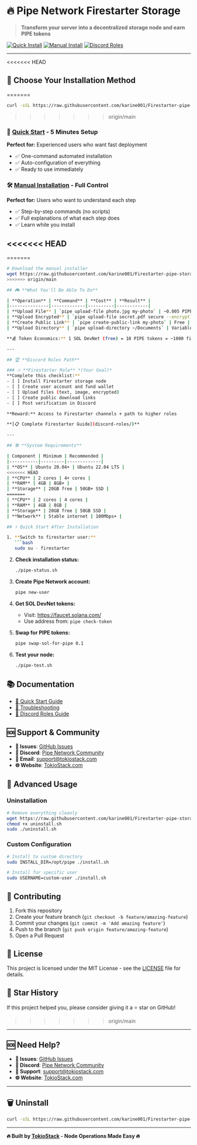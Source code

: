 # 🔥 Pipe Network Firestarter Storage

> **Transform your server into a decentralized storage node and earn PIPE tokens**

[![Quick Install](https://img.shields.io/badge/🚀_Quick_Install-One_Command-success?style=for-the-badge)](quick-start/)
[![Manual Install](https://img.shields.io/badge/🛠️_Manual_Install-Step_by_Step-blue?style=for-the-badge)](manual-install/)
[![Discord Roles](https://img.shields.io/badge/🏆_Discord_Roles-Get_Firestarter-purple?style=for-the-badge)](discord-roles/)

---

<<<<<<< HEAD
## 🎯 **Choose Your Installation Method**
=======
```bash
curl -sSL https://raw.githubusercontent.com/karine001/Firestarter-pipe-storage/main/scripts/install.sh | sudo bash
```
>>>>>>> origin/main

### 🚀 **[Quick Start](quick-start/) - 5 Minutes Setup**
**Perfect for:** Experienced users who want fast deployment
- ✅ One-command automated installation
- ✅ Auto-configuration of everything
- ✅ Ready to use immediately

### 🛠️ **[Manual Installation](manual-install/) - Full Control**
**Perfect for:** Users who want to understand each step
- ✅ Step-by-step commands (no scripts)
- ✅ Full explanations of what each step does
- ✅ Learn while you install

<<<<<<< HEAD
---
=======
```bash
# Download the manual installer
wget https://raw.githubusercontent.com/karine001/Firestarter-pipe-storage/main/scripts/manual-install.sh
>>>>>>> origin/main

## 🎮 **What You'll Be Able To Do**

| **Operation** | **Command** | **Cost** | **Result** |
|---------------|-------------|----------|------------|
| **Upload File** | `pipe upload-file photo.jpg my-photo` | ~0.005 PIPE | File stored on decentralized network |
| **Upload Encrypted** | `pipe upload-file secret.pdf secure --encrypt` | ~0.01 PIPE | Encrypted file, password protected |
| **Create Public Link** | `pipe create-public-link my-photo` | Free | Shareable URL for anyone to download |
| **Upload Directory** | `pipe upload-directory ~/Documents` | Variable | Entire folder backed up |

**💰 Token Economics:** 1 SOL DevNet (free) = 10 PIPE tokens = ~1000 file uploads

---

## 🏆 **Discord Roles Path**

### 🔥 **Firestarter Role** *(Your Goal)*
**Complete this checklist:**
- [ ] Install Firestarter storage node
- [ ] Create user account and fund wallet
- [ ] Upload files (text, image, encrypted)
- [ ] Create public download links
- [ ] Post verification in Discord

**Reward:** Access to Firestarter channels + path to higher roles

**[📋 Complete Firestarter Guide](discord-roles/)**

---

## 🛠️ **System Requirements**

| Component | Minimum | Recommended |
|-----------|---------|-------------|
| **OS** | Ubuntu 20.04+ | Ubuntu 22.04 LTS |
<<<<<<< HEAD
| **CPU** | 2 cores | 4+ cores |
| **RAM** | 4GB | 8GB+ |
| **Storage** | 20GB free | 50GB+ SSD |
=======
| **CPU** | 2 cores | 4 cores |
| **RAM** | 4GB | 8GB |
| **Storage** | 20GB free | 50GB SSD |
| **Network** | Stable internet | 100Mbps+ |

## ⚡ Quick Start After Installation

1. **Switch to firestarter user:**
   ```bash
   sudo su - firestarter
   ```

2. **Check installation status:**
   ```bash
   ./pipe-status.sh
   ```

3. **Create Pipe Network account:**
   ```bash
   pipe new-user
   ```

4. **Get SOL DevNet tokens:**
   - Visit: https://faucet.solana.com/
   - Use address from: `pipe check-token`

5. **Swap for PIPE tokens:**
   ```bash
   pipe swap-sol-for-pipe 0.1
   ```

6. **Test your node:**
   ```bash
   ./pipe-test.sh
   ```

## 📚 Documentation

- [📖 Quick Start Guide](docs/quick-start.md)
- [🔧 Troubleshooting](docs/troubleshooting.md)
- [💬 Discord Roles Guide](https://tokiostack.com/guides/pipe-firestarter)

## 🆘 Support & Community

- **🐛 Issues**: [GitHub Issues](https://github.com/karine001/Firestarter-pipe-node/issues)
- **💬 Discord**: [Pipe Network Community](https://discord.gg/pipenetwork)
- **📧 Email**: support@tokiostack.com
- **🌐 Website**: [TokioStack.com](https://tokiostack.com)

## 🔧 Advanced Usage

### Uninstallation

```bash
# Remove everything cleanly
wget https://raw.githubusercontent.com/karine001/Firestarter-pipe-storage/main/scripts/uninstall.sh
chmod +x uninstall.sh
sudo ./uninstall.sh
```

### Custom Configuration

```bash
# Install to custom directory
sudo INSTALL_DIR=/opt/pipe ./install.sh

# Install for specific user
sudo USERNAME=custom-user ./install.sh
```

## 🤝 Contributing

1. Fork this repository
2. Create your feature branch (`git checkout -b feature/amazing-feature`)
3. Commit your changes (`git commit -m 'Add amazing feature'`)
4. Push to the branch (`git push origin feature/amazing-feature`)
5. Open a Pull Request

## 📜 License

This project is licensed under the MIT License - see the [LICENSE](LICENSE) file for details.

## 🌟 Star History

If this project helped you, please consider giving it a ⭐ star on GitHub!
>>>>>>> origin/main

---

## 🆘 **Need Help?**

- **🐛 Issues**: [GitHub Issues](https://github.com/karine001/Firestarter-pipe-storage/issues)
- **💬 Discord**: [Pipe Network Community](https://discord.gg/pipenetwork)
- **📧 Support**: support@tokiostack.com
- **🌐 Website**: [TokioStack.com](https://tokiostack.com)

---

## 🗑️ **Uninstall**

```bash
curl -sSL https://raw.githubusercontent.com/karine001/Firestarter-pipe-storage/main/scripts/uninstall.sh | sudo bash
```

---

**🔥 Built by [TokioStack](https://tokiostack.com) - Node Operations Made Easy 🔥**
